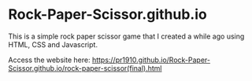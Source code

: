 # Rock-Paper-Scissor.github.io
This is a simple rock paper scissor game that I created a while ago using HTML, CSS and Javascript.

Access the website here: https://pr1910.github.io/Rock-Paper-Scissor.github.io/rock-paper-scissor(final).html
